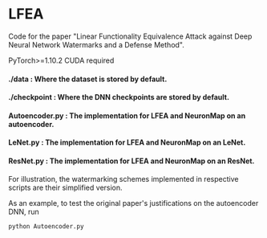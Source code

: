# LFEA

Code for the paper "Linear Functionality Equivalence Attack against Deep Neural Network Watermarks and a Defense Method". 

PyTorch>=1.10.2
CUDA required

#### ./data : Where the dataset is stored by default.
#### ./checkpoint : Where the DNN checkpoints are stored by default.
#### Autoencoder.py : The implementation for LFEA and NeuronMap on an autoencoder.
#### LeNet.py : The implementation for LFEA and NeuronMap on an LeNet.
#### ResNet.py : The implementation for LFEA and NeuronMap on an ResNet.

For illustration, the watermarking schemes implemented in respective scripts are their simplified version. 

As an example, to test the original paper's justifications on the autoencoder DNN, run 

`python Autoencoder.py`
